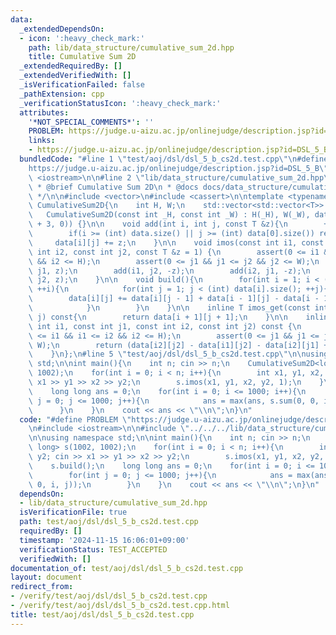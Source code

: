 ```yaml
---
data:
  _extendedDependsOn:
  - icon: ':heavy_check_mark:'
    path: lib/data_structure/cumulative_sum_2d.hpp
    title: Cumulative Sum 2D
  _extendedRequiredBy: []
  _extendedVerifiedWith: []
  _isVerificationFailed: false
  _pathExtension: cpp
  _verificationStatusIcon: ':heavy_check_mark:'
  attributes:
    '*NOT_SPECIAL_COMMENTS*': ''
    PROBLEM: https://judge.u-aizu.ac.jp/onlinejudge/description.jsp?id=DSL_5_B
    links:
    - https://judge.u-aizu.ac.jp/onlinejudge/description.jsp?id=DSL_5_B
  bundledCode: "#line 1 \"test/aoj/dsl/dsl_5_b_cs2d.test.cpp\"\n#define PROBLEM \"\
    https://judge.u-aizu.ac.jp/onlinejudge/description.jsp?id=DSL_5_B\"\n#include\
    \ <iostream>\n\n#line 2 \"lib/data_structure/cumulative_sum_2d.hpp\"\n\n/**\n\
    \ * @brief Cumulative Sum 2D\n * @docs docs/data_structure/cumulative_sum_2d.md\n\
    \ */\n\n#include <vector>\n#include <cassert>\n\ntemplate <typename T>\nstruct\
    \ CumulativeSum2D{\n    int H, W;\n    std::vector<std::vector<T>> data;\n\n \
    \   CumulativeSum2D(const int _H, const int _W) : H(_H), W(_W), data(_H + 3, std::vector<T>(_W\
    \ + 3, 0)) {}\n\n    void add(int i, int j, const T &z){\n        ++i, ++j;\n\
    \        if(i >= (int) data.size() || j >= (int) data[0].size()) return;\n   \
    \     data[i][j] += z;\n    }\n\n    void imos(const int i1, const int j1, const\
    \ int i2, const int j2, const T &z = 1) {\n        assert(0 <= i1 && i1 <= i2\
    \ && i2 <= H);\n        assert(0 <= j1 && j1 <= j2 && j2 <= W);\n        add(i1,\
    \ j1, z);\n        add(i1, j2, -z);\n        add(i2, j1, -z);\n        add(i2,\
    \ j2, z);\n    }\n\n    void build(){\n        for(int i = 1; i < (int) data.size();\
    \ ++i){\n            for(int j = 1; j < (int) data[i].size(); ++j){\n        \
    \        data[i][j] += data[i][j - 1] + data[i - 1][j] - data[i - 1][j - 1];\n\
    \            }\n        }\n    }\n\n    inline T imos_get(const int i, const int\
    \ j) const{\n        return data[i + 1][j + 1];\n    }\n\n    inline T sum(const\
    \ int i1, const int j1, const int i2, const int j2) const {\n        assert(0\
    \ <= i1 && i1 <= i2 && i2 <= H);\n        assert(0 <= j1 && j1 <= j2 && j2 <=\
    \ W);\n        return (data[i2][j2] - data[i1][j2] - data[i2][j1] + data[i1][j1]);\n\
    \    }\n};\n#line 5 \"test/aoj/dsl/dsl_5_b_cs2d.test.cpp\"\n\nusing namespace\
    \ std;\n\nint main(){\n    int n; cin >> n;\n    CumulativeSum2D<long long> s(1002,\
    \ 1002);\n    for(int i = 0; i < n; i++){\n        int x1, y1, x2, y2; cin >>\
    \ x1 >> y1 >> x2 >> y2;\n        s.imos(x1, y1, x2, y2, 1);\n    }\n    s.build();\n\
    \    long long ans = 0;\n    for(int i = 0; i <= 1000; i++){\n        for(int\
    \ j = 0; j <= 1000; j++){\n            ans = max(ans, s.sum(0, 0, i, j));\n  \
    \      }\n    }\n    cout << ans << \"\\n\";\n}\n"
  code: "#define PROBLEM \"https://judge.u-aizu.ac.jp/onlinejudge/description.jsp?id=DSL_5_B\"\
    \n#include <iostream>\n\n#include \"../../../lib/data_structure/cumulative_sum_2d.hpp\"\
    \n\nusing namespace std;\n\nint main(){\n    int n; cin >> n;\n    CumulativeSum2D<long\
    \ long> s(1002, 1002);\n    for(int i = 0; i < n; i++){\n        int x1, y1, x2,\
    \ y2; cin >> x1 >> y1 >> x2 >> y2;\n        s.imos(x1, y1, x2, y2, 1);\n    }\n\
    \    s.build();\n    long long ans = 0;\n    for(int i = 0; i <= 1000; i++){\n\
    \        for(int j = 0; j <= 1000; j++){\n            ans = max(ans, s.sum(0,\
    \ 0, i, j));\n        }\n    }\n    cout << ans << \"\\n\";\n}\n"
  dependsOn:
  - lib/data_structure/cumulative_sum_2d.hpp
  isVerificationFile: true
  path: test/aoj/dsl/dsl_5_b_cs2d.test.cpp
  requiredBy: []
  timestamp: '2024-11-15 16:06:01+09:00'
  verificationStatus: TEST_ACCEPTED
  verifiedWith: []
documentation_of: test/aoj/dsl/dsl_5_b_cs2d.test.cpp
layout: document
redirect_from:
- /verify/test/aoj/dsl/dsl_5_b_cs2d.test.cpp
- /verify/test/aoj/dsl/dsl_5_b_cs2d.test.cpp.html
title: test/aoj/dsl/dsl_5_b_cs2d.test.cpp
---
```

